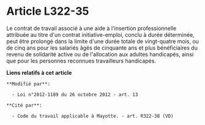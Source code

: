 # Article L322-35

Le contrat de travail associé à une  aide à l'insertion professionnelle attribuée au titre d'un contrat initiative-emploi,
conclu à durée déterminée, peut être prolongé dans la limite d'une durée totale de vingt-quatre mois, ou de cinq ans pour les
salariés âgés de cinquante ans et plus bénéficiaires du revenu de solidarité active ou de l'allocation aux adultes
handicapés, ainsi que pour les personnes reconnues travailleurs handicapés.

**Liens relatifs à cet article**

	**Modifié par**:

	  - Loi n°2012-1189 du 26 octobre 2012 - art. 13

	**Cité par**:

	  - Code du travail applicable à Mayotte. - art. R322-38 (VD)
